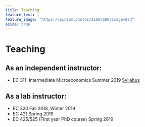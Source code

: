```yaml
---
title: Teaching
feature_text: |
feature_image: "https://picsum.photos/2560/600?image=873"
aside: true
---
```


# Teaching

## As an independent instructor:
* EC 311: Intermediate Microeconomics
Summer 2019 [Syllabus](\EC311Syllabus.pdf "Syllabus")

## As a lab instructor:
* EC 320
Fall 2018, Winter 2019
* EC 421
Spring 2019
* EC 425/525 (First year PhD course)
Spring 2019

